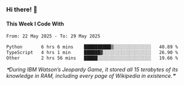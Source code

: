 ### Hi there! 👋

#### This Week I Code With
<!--START_SECTION:waka-->

```txt
From: 22 May 2025 - To: 29 May 2025

Python       6 hrs 6 mins    ██████████▒░░░░░░░░░░░░░░   40.89 %
TypeScript   4 hrs 1 min     ██████▓░░░░░░░░░░░░░░░░░░   26.90 %
Other        2 hrs 56 mins   █████░░░░░░░░░░░░░░░░░░░░   19.66 %
```

<!--END_SECTION:waka-->

<!--STARTS_HERE_QUOTE_README-->
<i>❝During IBM Watson’s Jeopardy Game, it stored all 15 terabytes of its knowledge in RAM, including every page of Wikipedia in existence.❞</i>
<!--ENDS_HERE_QUOTE_README-->
